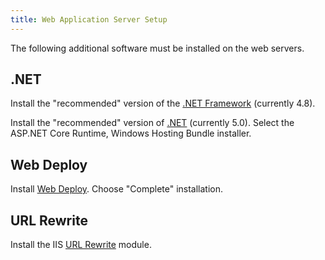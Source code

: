 ```yaml
---
title: Web Application Server Setup
---
```


The following additional software must be installed on the web servers.

## .NET

Install the "recommended" version of the [.NET Framework](https://dotnet.microsoft.com/download/dotnet-framework) (currently 4.8).

Install the "recommended" version of [.NET](https://dotnet.microsoft.com/download/dotnet) (currently 5.0). Select the ASP.NET Core Runtime, Windows Hosting Bundle installer.

## Web Deploy

Install [Web Deploy](https://www.iis.net/downloads/microsoft/web-deploy). Choose "Complete" installation.

## URL Rewrite

Install the IIS [URL Rewrite](https://www.iis.net/downloads/microsoft/url-rewrite) module.
